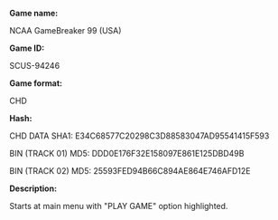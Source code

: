 **Game name:**

NCAA GameBreaker 99 (USA)

**Game ID:**

SCUS-94246

**Game format:**

CHD

**Hash:**

CHD DATA SHA1: E34C68577C20298C3D88583047AD95541415F593

BIN (TRACK 01) MD5: DDD0E176F32E158097E861E125DBD49B

BIN (TRACK 02) MD5: 25593FED94B66C894AE864E746AFD12E

**Description:**

Starts at main menu with "PLAY GAME" option highlighted.